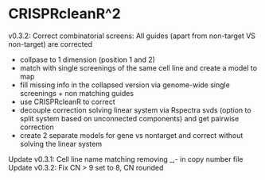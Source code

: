 # CRISPRcleanR^2

v0.3.2: Correct combinatorial screens:
All guides (apart from non-target VS non-target) are corrected
- collpase to 1 dimension (position 1 and 2)
- match with single screenings of the same cell line and create a model to map
- fill missing info in the collapsed version via genome-wide single screenings + non matching guides
- use CRISPRcleanR to correct
- decouple correction solving linear system via Rspectra svds (option to split system based on unconnected components) and get pairwise correction
- create 2 separate models for gene vs nontarget and correct without solving the linear system

Update v0.3.1: Cell line name matching removing \_,- in copy number file
Update v0.3.2: Fix CN > 9 set to 8, CN rounded
